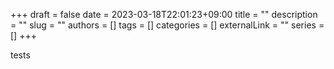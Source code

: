 +++ 
draft = false
date = 2023-03-18T22:01:23+09:00
title = ""
description = ""
slug = ""
authors = []
tags = []
categories = []
externalLink = ""
series = []
+++

tests